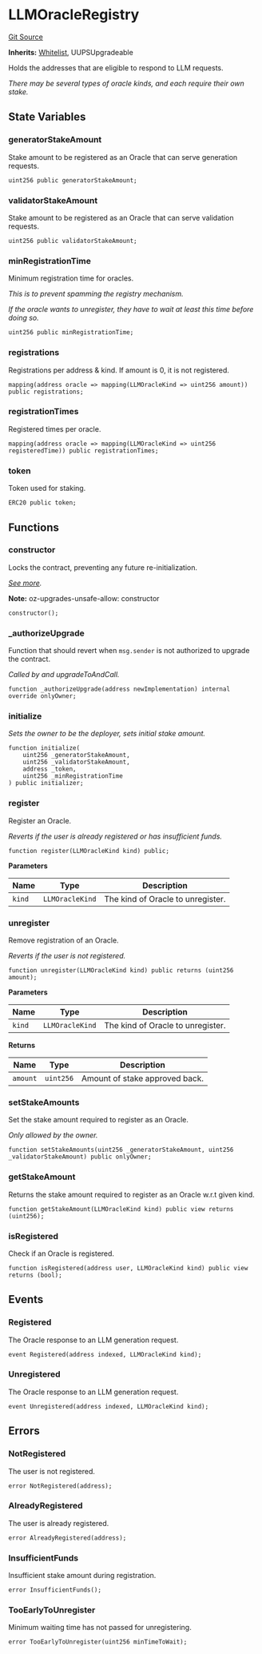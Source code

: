 # LLMOracleRegistry
[Git Source](https://github.com/firstbatchxyz/dria-oracle-contracts/blob/84413650904832c21815ffefb6eee8517ceb0ffc/src/LLMOracleRegistry.sol)

**Inherits:**
[Whitelist](/src/Whitelist.sol/abstract.Whitelist.md), UUPSUpgradeable

Holds the addresses that are eligible to respond to LLM requests.

*There may be several types of oracle kinds, and each require their own stake.*


## State Variables
### generatorStakeAmount
Stake amount to be registered as an Oracle that can serve generation requests.


```solidity
uint256 public generatorStakeAmount;
```


### validatorStakeAmount
Stake amount to be registered as an Oracle that can serve validation requests.


```solidity
uint256 public validatorStakeAmount;
```


### minRegistrationTime
Minimum registration time for oracles.

*This is to prevent spamming the registry mechanism.*

*If the oracle wants to unregister, they have to wait at least this time before doing so.*


```solidity
uint256 public minRegistrationTime;
```


### registrations
Registrations per address & kind. If amount is 0, it is not registered.


```solidity
mapping(address oracle => mapping(LLMOracleKind => uint256 amount)) public registrations;
```


### registrationTimes
Registered times per oracle.


```solidity
mapping(address oracle => mapping(LLMOracleKind => uint256 registeredTime)) public registrationTimes;
```


### token
Token used for staking.


```solidity
ERC20 public token;
```


## Functions
### constructor

Locks the contract, preventing any future re-initialization.

*[See more](https://docs.openzeppelin.com/contracts/5.x/api/proxy#Initializable-_disableInitializers--).*

**Note:**
oz-upgrades-unsafe-allow: constructor


```solidity
constructor();
```

### _authorizeUpgrade

Function that should revert when `msg.sender` is not authorized to upgrade the contract.

*Called by and upgradeToAndCall.*


```solidity
function _authorizeUpgrade(address newImplementation) internal override onlyOwner;
```

### initialize

*Sets the owner to be the deployer, sets initial stake amount.*


```solidity
function initialize(
    uint256 _generatorStakeAmount,
    uint256 _validatorStakeAmount,
    address _token,
    uint256 _minRegistrationTime
) public initializer;
```

### register

Register an Oracle.

*Reverts if the user is already registered or has insufficient funds.*


```solidity
function register(LLMOracleKind kind) public;
```
**Parameters**

|Name|Type|Description|
|----|----|-----------|
|`kind`|`LLMOracleKind`|The kind of Oracle to unregister.|


### unregister

Remove registration of an Oracle.

*Reverts if the user is not registered.*


```solidity
function unregister(LLMOracleKind kind) public returns (uint256 amount);
```
**Parameters**

|Name|Type|Description|
|----|----|-----------|
|`kind`|`LLMOracleKind`|The kind of Oracle to unregister.|

**Returns**

|Name|Type|Description|
|----|----|-----------|
|`amount`|`uint256`|Amount of stake approved back.|


### setStakeAmounts

Set the stake amount required to register as an Oracle.

*Only allowed by the owner.*


```solidity
function setStakeAmounts(uint256 _generatorStakeAmount, uint256 _validatorStakeAmount) public onlyOwner;
```

### getStakeAmount

Returns the stake amount required to register as an Oracle w.r.t given kind.


```solidity
function getStakeAmount(LLMOracleKind kind) public view returns (uint256);
```

### isRegistered

Check if an Oracle is registered.


```solidity
function isRegistered(address user, LLMOracleKind kind) public view returns (bool);
```

## Events
### Registered
The Oracle response to an LLM generation request.


```solidity
event Registered(address indexed, LLMOracleKind kind);
```

### Unregistered
The Oracle response to an LLM generation request.


```solidity
event Unregistered(address indexed, LLMOracleKind kind);
```

## Errors
### NotRegistered
The user is not registered.


```solidity
error NotRegistered(address);
```

### AlreadyRegistered
The user is already registered.


```solidity
error AlreadyRegistered(address);
```

### InsufficientFunds
Insufficient stake amount during registration.


```solidity
error InsufficientFunds();
```

### TooEarlyToUnregister
Minimum waiting time has not passed for unregistering.


```solidity
error TooEarlyToUnregister(uint256 minTimeToWait);
```

